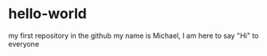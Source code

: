 # hello-world
my first repository in the github
my name is Michael, I am here to say "Hi" to everyone

